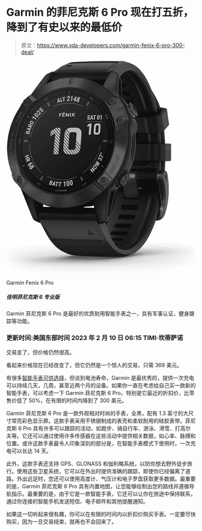 # Garmin 的菲尼克斯 6 Pro 现在打五折，降到了有史以来的最低价

> 原文：<https://www.xda-developers.com/garmin-fenix-6-pro-300-deal/>

 <picture>![The Garmin Fenix 6 Pro is one of the best premium rugged smartwatches, with military certification, fitness tracking, and more.](img/221a045d3b27e48f8ef5e9fb2c274f19.png)</picture> 

Garmin Fenix 6 Pro

##### 佳明菲尼克斯 6 专业版

Garmin 菲尼克斯 6 Pro 是最好的优质耐用智能手表之一，具有军事认证，健身跟踪等功能。

### 更新时间:美国东部时间 2023 年 2 月 10 日 06:15 TIMI·坎蒂萨诺

交易变了，但价格仍然很高。

看起来价格现在已经改变了，但它仍然是一个惊人的交易，只需 369 美元。

有很多[智能手表可供选择](https://www.xda-developers.com/best-smartwatches/)，但谈到电池寿命，Garmin 是最优秀的，提供一次充电可以持续几天，几周，甚至近两个月的设备。如果你一直在考虑给自己买一款新的智能手表，可以考虑一下 Garmin 菲尼克斯 6 Pro，特别是它最近的折扣价，比零售价低了 50%，在有限的时间内降到了 300 美元。

Garmin 菲尼克斯 6 Pro 是一款外观相对时尚的手表，全黑，配有 1.3 英寸的大尺寸常亮彩色显示屏。这款手表采用不锈钢制成的表壳和柔软耐用的硅胶表带。菲尼克斯 6 Pro 具有许多可以跟踪的活动，如跑步、骑自行车、游泳、滑雪、打高尔夫等。它还可以通过使用许多传感器在这些活动中提供相关数据，如心率、脉搏和位置。或许这款手表最令人印象深刻的部分是，在智能手表模式下使用时，一次充电可以长达 14 天。

此外，这款手表还支持 GPS、GLONASS 和伽利略系统，以防你想去野外徒步旅行。使用这些卫星系统，它可以在外出时提供准确的跟踪，即使你已经偏离了道路。外出远足时，您还可以使用高度计、气压计和电子罗盘获取更多数据。最重要的是，Garmin 菲尼克斯 6 Pro 具有内置地图，让您能够绘制出您的路线并遵循导航指示。最重要的是，由于它是一款智能手表，它还可以让你在旅途中保持联系，通过你连接的智能手机发送短信、电子邮件和其他提醒通知。

如果这一切听起来很有趣，你可以在有限的时间内以折扣价购买手表。一定要尽快购买，因为一旦交易结束，就再也不会回来了。